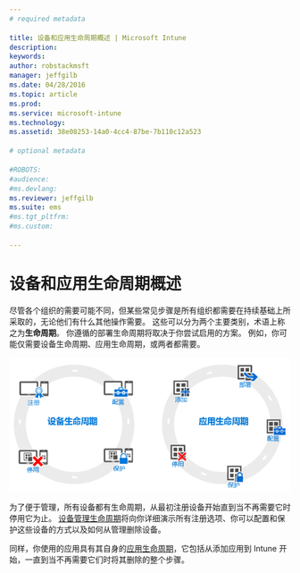 ```yaml
---
# required metadata

title: 设备和应用生命周期概述 | Microsoft Intune
description:
keywords:
author: robstackmsft
manager: jeffgilb
ms.date: 04/28/2016
ms.topic: article
ms.prod:
ms.service: microsoft-intune
ms.technology:
ms.assetid: 38e08253-14a0-4cc4-87be-7b110c12a523

# optional metadata

#ROBOTS:
#audience:
#ms.devlang:
ms.reviewer: jeffgilb
ms.suite: ems
#ms.tgt_pltfrm:
#ms.custom:

---
```


# 设备和应用生命周期概述

尽管各个组织的需要可能不同，但某些常见步骤是所有组织都需要在持续基础上所采取的，无论他们有什么其他操作需要。 这些可以分为两个主要类别，术语上称之为**生命周期**。 你遵循的部署生命周期将取决于你尝试启用的方案。 例如，你可能仅需要设备生命周期、应用生命周期，或两者都需要。

![MDM 和应用生命周期](./media/device-app-lifecycle.png "mobile device and app lifecycles")

为了便于管理，所有设备都有生命周期，从最初注册设备开始直到当不再需要它时停用它为止。 [设备管理生命周期](overview-of-device-lifecycle-in-microsoft-intune.md)将向你详细演示所有注册选项、你可以配置和保护这些设备的方式以及如何从管理删除设备。

同样，你使用的应用具有其自身的[应用生命周期](overview-of-app-lifecycle-in-microsoft-intune.md)，它包括从添加应用到 Intune 开始，一直到当不再需要它们时将其删除的整个步骤。


<!--HONumber=May16_HO2-->


